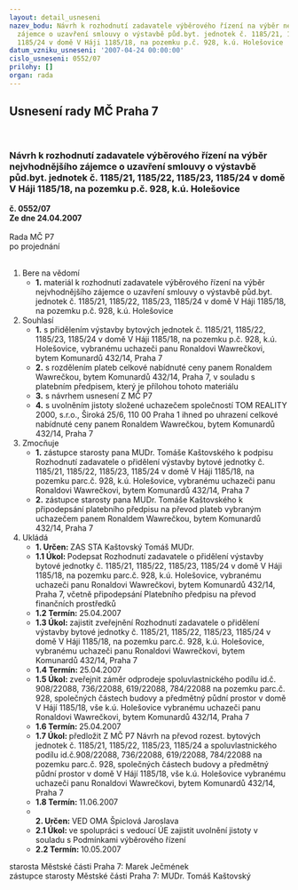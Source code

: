 ```yaml
---
layout: detail_usneseni
nazev_bodu: Návrh k rozhodnutí zadavatele výběrového řízení na výběr nejvhodnějšího
  zájemce o uzavření smlouvy o výstavbě půd.byt. jednotek č. 1185/21, 1185/22, 1185/23,
  1185/24 v domě V Háji 1185/18, na pozemku p.č. 928, k.ú. Holešovice
datum_vzniku_usneseni: '2007-04-24 00:00:00'
cislo_usneseni: 0552/07
prilohy: []
organ: rada
---
```

<div id="ucUsn_pList" class="usn">
	<span><h2>Usnesení rady MČ Praha 7 </h2>
<br></span><div class="standBody">
<span><h3>Návrh k rozhodnutí zadavatele výběrového řízení na výběr nejvhodnějšího zájemce o uzavření smlouvy o výstavbě půd.byt. jednotek č. 1185/21, 1185/22, 1185/23, 1185/24 v domě V Háji 1185/18, na pozemku p.č. 928, k.ú. Holešovice</h3></span><div class="center">
		<strong>č. 0552/07</strong><br>
	</div>
<div class="center">
		<strong>Ze dne 24.04.2007</strong><br><br>
	</div>Rada MČ P7<br> po projednání<br><br><ol>
<li>Bere na vědomí<ul><li>
<strong>1.</strong> materiál k rozhodnutí zadavatele výběrového řízení na výběr nejvhodnějšího zájemce o uzavření smlouvy o výstavbě půd.byt. jednotek č. 1185/21, 1185/22, 1185/23, 1185/24 v domě V Háji 1185/18, na pozemku p.č. 928, k.ú. Holešovice</li></ul>
</li>
<li>Souhlasí<ul>
<li>
<strong>1.</strong> s přidělením výstavby bytových jednotek č. 1185/21, 1185/22, 1185/23, 1185/24 v domě V Háji 1185/18, na pozemku p.č. 928, k.ú. Holešovice, vybranému uchazeči panu Ronaldovi Wawrečkovi, bytem Komunardů 432/14, Praha 7</li>
<li>
<strong>2.</strong> s rozdělením plateb celkové nabídnuté ceny panem Ronaldem Wawrečkou, bytem Komunardů 432/14, Praha 7, v souladu s platebním předpisem, který je přílohou tohoto materiálu</li>
<li>
<strong>3.</strong> s návrhem usnesení Z MČ P7</li>
<li>
<strong>4.</strong> s uvolněním jistoty složené uchazečem společností TOM REALITY 2000, s.r.o., Široká 25/6, 110 00 Praha 1 ihned po uhrazení celkové nabídnuté ceny panem Ronaldem Wawrečkou, bytem Komunardů 432/14, Praha 7</li>
</ul>
</li>
<li>Zmocňuje<ul>
<li>
<strong>1.</strong> zástupce starosty pana MUDr. Tomáše Kaštovského k podpisu Rozhodnutí zadavatele o přidělení výstavby bytové jednotky č. 1185/21, 1185/22, 1185/23, 1185/24 v domě V Háji 1185/18, na pozemku parc.č. 928, k.ú. Holešovice, vybranému uchazeči panu Ronaldovi Wawrečkovi, bytem Komunardů 432/14, Praha 7</li>
<li>
<strong>2.</strong> zástupce starosty pana MUDr. Tomáše Kaštovského k připodepsání platebního předpisu na převod plateb vybraným uchazečem panem Ronaldem Wawrečkou, bytem Komunardů 432/14, Praha 7</li>
</ul>
</li>
<li>Ukládá<ul>
<li>
<strong>1. Určen: </strong>ZAS STA Kaštovský Tomáš MUDr.</li>
<li>
<strong>1.1 Úkol: </strong>Podepsat Rozhodnutí zadavatele o přidělení výstavby bytové jednotky č. 1185/21, 1185/22, 1185/23, 1185/24 v domě V Háji 1185/18, na pozemku parc.č. 928, k.ú. Holešovice, vybranému uchazeči panu Ronaldovi Wawrečkovi, bytem Komunardů 432/14, Praha 7, včetně připodepsání Platebního předpisu na převod finančních prostředků</li>
<li>
<strong>1.2 Termín: </strong>25.04.2007</li>
<li>
<strong>1.3 Úkol: </strong>zajistit zveřejnění Rozhodnutí zadavatele o přidělení výstavby bytové jednotky č. 1185/21, 1185/22, 1185/23, 1185/24 v domě V Háji 1185/18, na pozemku parc.č. 928, k.ú. Holešovice, vybranému uchazeči panu Ronaldovi Wawrečkovi, bytem Komunardů 432/14, Praha 7</li>
<li>
<strong>1.4 Termín: </strong>25.04.2007</li>
<li>
<strong>1.5 Úkol: </strong>zveřejnit záměr odprodeje spoluvlastnického podílu id.č. 908/22088, 736/22088, 619/22088, 784/22088 na pozemku parc.č. 928, společných částech budovy a předmětný půdní prostor v domě V Hájí 1185/18, vše k.ú. Holešovice vybranému uchazeči panu Ronaldovi Wawrečkovi, bytem Komunardů 432/14, Praha 7</li>
<li>
<strong>1.6 Termín: </strong>25.04.2007</li>
<li>
<strong>1.7 Úkol: </strong>předložit Z MČ P7 Návrh na převod rozest. bytových jednotek č.  1185/21, 1185/22, 1185/23, 1185/24 a spoluvlastnického podílu id.č.908/22088, 736/22088, 619/22088, 784/22088 na pozemku parc.č. 928, společných částech budovy a předmětný půdní prostor v domě V Hájí 1185/18, vše k.ú. Holešovice vybranému uchazeči panu Ronaldovi Wawrečkovi, bytem Komunardů 432/14, Praha 7 </li>
<li>
<strong>1.8 Termín: </strong>11.06.2007</li>
<li>
<strong><br>2. Určen: </strong>VED OMA Špiclová Jaroslava</li>
<li>
<strong>2.1 Úkol: </strong>ve spolupráci s vedoucí ÚE zajistit uvolnění jistoty v souladu s Podmínkami výběrového řízení</li>
<li>
<strong>2.2 Termín: </strong>10.05.2007</li>
</ul>
</li>
</ol>starosta Městské části Praha 7: Marek Ječmének<br>zástupce starosty Městské části Praha 7: MUDr. Tomáš Kaštovský 
</div>
</div>